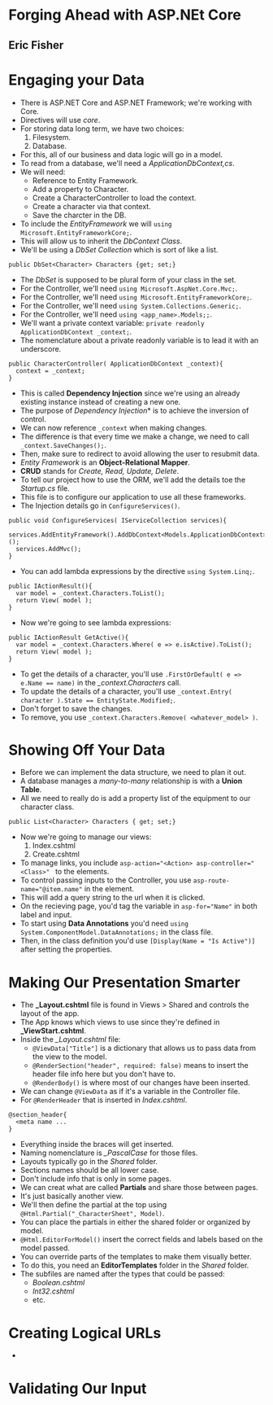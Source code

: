 # Forging Ahead with ASP.NEt Core
## Eric Fisher

# Engaging your Data
- There is ASP.NET Core and ASP.NET Framework; we're working with Core.
- Directives will use *core*.
- For storing data long term, we have two choices:
  1. Filesystem.
  2. Database.
- For this, all of our business and data logic will go in a model.
- To read from a database, we'll need a *ApplicationDbContext,cs*.
- We will need:
  * Reference to Entity Framework.
  * Add a property to Character.
  * Create a CharacterController to load the context.
  * Create a character via that context.
  * Save the charcter in the DB.
- To include the *EntityFramework* we will `using Microsoft.EntityFrameworkCore;`.
- This will allow us to inherit the *DbContext Class*.
- We'll be using a *DbSet Collection* which is sort of like a list.
```
public DbSet<Character> Characters {get; set;}
```
- The *DbSet* is supposed to be plural form of your class in the set.
- For the Controller, we'll need `using Microsoft.AspNet.Core.Mvc;`.
- For the Controller, we'll need `using Microsoft.EntityFrameworkCore;`.
- For the Controller, we'll need `using System.Collections.Generic;`.
- For the Controller, we'll need `using <app_name>.Models;;`.
- We'll want a private context variable: `private readonly ApplicationDbContext _context;`.
- The nomenclature about a private readonly variable is to lead it with an underscore.
```
public CharacterController( ApplicationDbContext _context){
  context = _context;
}
```
- This is called **Dependency Injection** since we're using an already existing instance instead of creating a new one.
- The purpose of *Dependency Injection** is to achieve the inversion of control.
- We can now reference `_context` when making changes.
- The difference is that every time we make a change, we need to call `_context.SaveChanges();`.
- Then, make sure to redirect to avoid allowing the user to resubmit data.
- *Entity Framework* is an **Object-Relational Mapper**.
- **CRUD** stands for *Create, Read, Update, Delete*.
- To tell our project how to use the ORM, we'll add the details toe the *Startup.cs* file.
- This file is to configure our application to use all these frameworks.
- The Injection details go in `ConfigureServices()`.
```
public void ConfigureServices( IServiceCollection services){
  services.AddEntityFramework().AddDbContext<Models.ApplicationDbContext>();
  services.AddMvc();
}
```
- You can add lambda expressions by the directive `using System.Linq;`.
```
public IActionResult(){
  var model = _context.Characters.ToList();
  return View( model );
}
```
- Now we're going to see lambda expressions:
```
public IActionResult GetActive(){
  var model = _context.Characters.Where( e => e.isActive).ToList();
  return View( model );
}
```
- To get the details of a character, you'll use `.FirstOrDefault( e => e.Name == name)` in the *_context.Characters* call.
- To update the details of a character, you'll use `_context.Entry( character ).State == EntityState.Modified;`.
- Don't forget to save the changes.
- To remove, you use `_context.Characters.Remove( <whatever_model> )`.

# Showing Off Your Data
- Before we can implement the data structure, we need to plan it out.
- A database manages a *many-to-many* relationship is with a **Union Table**.
- All we need to really do is add a property list of the equipment to our character class.
```
public List<Character> Characters { get; set;}
```
- Now we're going to manage our views:
  1. Index.cshtml
  2. Create.cshtml
- To manage links, you include `asp-action="<Action> asp-controller="<Class>" ` to the *<a>* elements.
- To control passing inputs to the Controller, you use `asp-route-name="@item.name"` in the *<a>* element.
- This will add a query string to the url when it is clicked.
- On the recieving page, you'd tag the variable in `asp-for="Name"` in both label and input.
- To start using **Data Annotations** you'd need `using System.ComponentModel.DataAnnotations;` in the class file.
- Then, in the class definition you'd use `[Display(Name = "Is Active")]` after setting the properties.

# Making Our Presentation Smarter
- The **_Layout.cshtml** file is found in Views > Shared and controls the layout of the app.
- The App knows which views to use since they're defined in **_ViewStart.cshtml**.
- Inside the *_Layout.cshtml* file:
  * `@ViewData["Title"]` is a dictionary that allows us to pass data from the view to the model.
  * `@RenderSection("header", required: false)` means to insert the header file info here but you don't have to.
  * `@RenderBody()` is where most of our changes have been inserted.
- We can change `@ViewData` as if it's a variable in the Controller file.
- For `@RenderHeader` that is inserted in *Index.cshtml*.
```
@section_header{
  <meta name ...
}
```
- Everything inside the braces will get inserted.
- Naming nomenclature is *_PascalCase* for those files.
- Layouts typically go in the *Shared* folder.
- Sections names should be all lower case.
- Don't include info that is only in some pages.
- We can creat what are called **Partials** and share those between pages.
- It's just basically another view.
- We'll then define the partial at the top using `@Html.Partial("_CharacterSheet", Model)`.
- You can place the partials in either the shared folder or organized by model.
- `@Html.EditorForModel()` insert the correct fields and labels based on the model passed.
- You can override parts of the templates to make them visually better.
- To do this, you need an **EditorTemplates** folder in the *Shared* folder.
- The subfiles are named after the types that could be passed:
  + *Boolean.cshtml*
  + *Int32.cshtml*
  + etc.

# Creating Logical URLs
- 


# Validating Our Input
